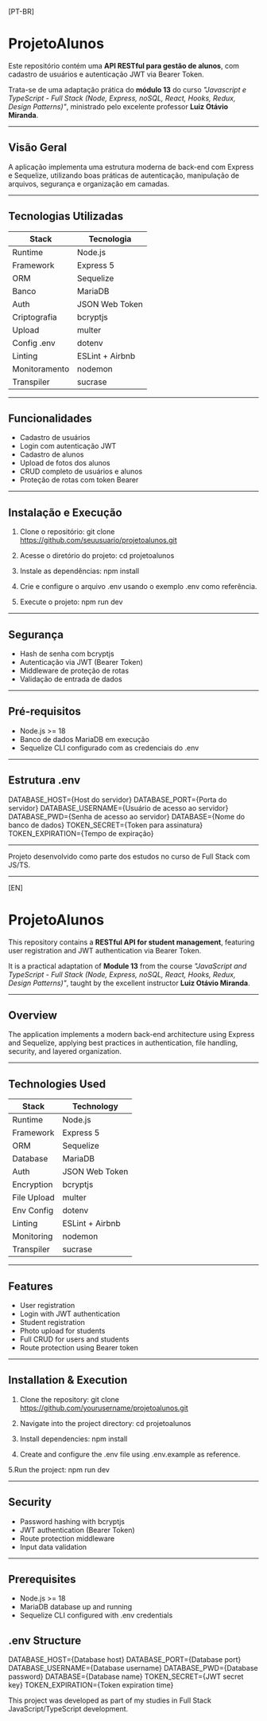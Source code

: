 [PT-BR]

# ProjetoAlunos

Este repositório contém uma **API RESTful para gestão de alunos**, com cadastro de usuários e autenticação JWT via Bearer Token.

Trata-se de uma adaptação prática do **módulo 13** do curso _"Javascript e TypeScript - Full Stack (Node, Express, noSQL, React, Hooks, Redux, Design Patterns)"_, ministrado pelo excelente professor **Luiz Otávio Miranda**.

---

## Visão Geral

A aplicação implementa uma estrutura moderna de back-end com Express e Sequelize, utilizando boas práticas de autenticação, manipulação de arquivos, segurança e organização em camadas.

---

## Tecnologias Utilizadas

| Stack       | Tecnologia         |
|-------------|--------------------|
| Runtime     | Node.js            |
| Framework   | Express 5          |
| ORM         | Sequelize          |
| Banco       | MariaDB            |
| Auth        | JSON Web Token     |
| Criptografia| bcryptjs           |
| Upload      | multer             |
| Config .env | dotenv             |
| Linting     | ESLint + Airbnb    |
| Monitoramento | nodemon          |
| Transpiler  | sucrase            |

---

## Funcionalidades

- Cadastro de usuários
- Login com autenticação JWT
- Cadastro de alunos
- Upload de fotos dos alunos
- CRUD completo de usuários e alunos
- Proteção de rotas com token Bearer

---

## Instalação e Execução

1. Clone o repositório:
   git clone https://github.com/seuusuario/projetoalunos.git

2. Acesse o diretório do projeto:
    cd projetoalunos

3. Instale as dependências:
    npm install

4. Crie e configure o arquivo .env usando o exemplo .env como referência.

5. Execute o projeto:
    npm run dev

---

## Segurança

- Hash de senha com bcryptjs
- Autenticação via JWT (Bearer Token)
- Middleware de proteção de rotas
- Validação de entrada de dados

---

## Pré-requisitos
- Node.js >= 18
- Banco de dados MariaDB em execução
- Sequelize CLI configurado com as credenciais do .env

---

## Estrutura .env
DATABASE_HOST={Host do servidor}
DATABASE_PORT={Porta do servidor}
DATABASE_USERNAME={Usuário de acesso ao servidor}
DATABASE_PWD={Senha de acesso ao servidor}
DATABASE={Nome do banco de dados}
TOKEN_SECRET={Token para assinatura}
TOKEN_EXPIRATION={Tempo de expiração}

---
Projeto desenvolvido como parte dos estudos no curso de Full Stack com JS/TS.



---

[EN]

# ProjetoAlunos

This repository contains a **RESTful API for student management**, featuring user registration and JWT authentication via Bearer Token.

It is a practical adaptation of **Module 13** from the course _"JavaScript and TypeScript - Full Stack (Node, Express, noSQL, React, Hooks, Redux, Design Patterns)"_, taught by the excellent instructor **Luiz Otávio Miranda**.

---

## Overview

The application implements a modern back-end architecture using Express and Sequelize, applying best practices in authentication, file handling, security, and layered organization.

---

## Technologies Used

| Stack        | Technology         |
|--------------|--------------------|
| Runtime      | Node.js            |
| Framework    | Express 5          |
| ORM          | Sequelize          |
| Database     | MariaDB            |
| Auth         | JSON Web Token     |
| Encryption   | bcryptjs           |
| File Upload  | multer             |
| Env Config   | dotenv             |
| Linting      | ESLint + Airbnb    |
| Monitoring   | nodemon            |
| Transpiler   | sucrase            |

---

## Features

- User registration
- Login with JWT authentication
- Student registration
- Photo upload for students
- Full CRUD for users and students
- Route protection using Bearer token

---

## Installation & Execution

1. Clone the repository:
   git clone https://github.com/yourusername/projetoalunos.git

2. Navigate into the project directory:
    cd projetoalunos

3. Install dependencies:
    npm install

4. Create and configure the .env file using .env.example as reference.

5.Run the project:
    npm run dev

---

## Security
- Password hashing with bcryptjs
- JWT authentication (Bearer Token)
- Route protection middleware
- Input data validation

---

## Prerequisites
- Node.js >= 18
- MariaDB database up and running
- Sequelize CLI configured with .env credentials

## .env Structure
DATABASE_HOST={Database host}
DATABASE_PORT={Database port}
DATABASE_USERNAME={Database username}
DATABASE_PWD={Database password}
DATABASE={Database name}
TOKEN_SECRET={JWT secret key}
TOKEN_EXPIRATION={Token expiration time}

This project was developed as part of my studies in Full Stack JavaScript/TypeScript development.